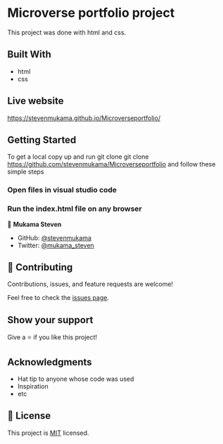 # Microverse portfolio project
This project was done with html and css.

## Built With

- html
- css

## Live website

https://stevenmukama.github.io/Microverseportfolio/

## Getting Started

To get a local copy up and run git clone git clone https://github.com/stevenmukama/Microverseportfolio and follow these simple steps

### Open files in visual studio code

### Run the index.html file on any browser

👤 **Mukama Steven**

- GitHub: [@stevenmukama](https://github.com/stevenmukama)
- Twitter: [@mukama_steven](https://twitter.com/mukama_steven)

## 🤝 Contributing

Contributions, issues, and feature requests are welcome!

Feel free to check the [issues page](../../issues/).

## Show your support

Give a ⭐️ if you like this project!

## Acknowledgments

- Hat tip to anyone whose code was used
- Inspiration
- etc

## 📝 License

This project is [MIT](./MIT.md) licensed.
